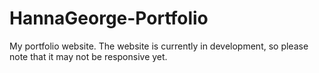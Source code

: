 # HannaGeorge-Portfolio

My portfolio website.
The website is currently in development, so please note that it may not be responsive yet.
